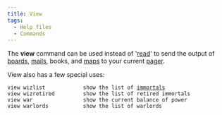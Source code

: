 ```yaml
---
title: View
tags:
  - Help files
  - Commands
---
```

The **view** command can be used instead of '[read](read "wikilink")' to
send the output of [boards](board "wikilink"), [mails](mail "wikilink"),
books, and [maps](map "wikilink") to your current
[pager](pager "wikilink").

View also has a few special uses:

`view wizlist            show the list of `[`immortals`](Ainur "wikilink")
`view wizretired         show the list of retired immortals`
`view war                show the current balance of power`
`view warlords           show the list of warlords`
 